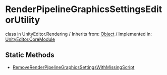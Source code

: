 # RenderPipelineGraphicsSettingsEditorUtility
class in UnityEditor.Rendering
 / Inherits from: <a href="https://docs.unity3d.com/6000.0/Documentation/ScriptReference/Object.html" target="_blank">Object</a> / Implemented in: <a href="https://docs.unity3d.com/6000.0/Documentation/ScriptReference/UnityEditor.CoreModule.html" target="_blank">UnityEditor.CoreModule</a>
## Static Methods
- <a href="https://docs.unity3d.com/6000.0/Documentation/ScriptReference/RenderPipelineGraphicsSettingsEditorUtility.RemoveRenderPipelineGraphicsSettingsWithMissingScript.html" target="_blank">RemoveRenderPipelineGraphicsSettingsWithMissingScript</a>
